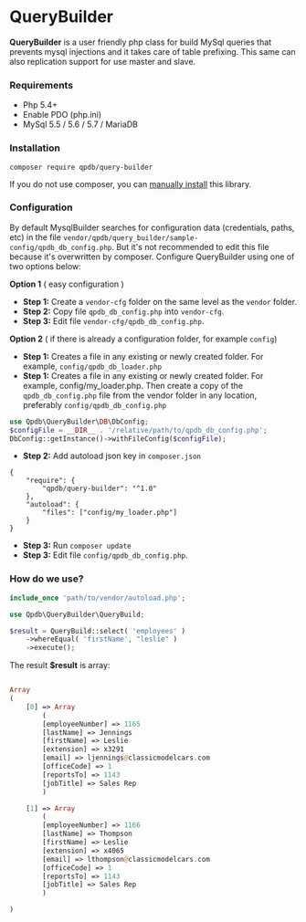 # QueryBuilder

**QueryBuilder** is a user friendly php class for build MySql queries that prevents mysql injections and it takes care of table prefixing. This same can also replication support for use master and slave.

### Requirements
* Php 5.4+
* Enable PDO (php.ini)
* MySql 5.5 / 5.6 / 5.7 / MariaDB

### Installation

```
composer require qpdb/query-builder
```
If you do not use composer, you can [manually install](docs/installation/manual.md) this library.

### Configuration

By default MysqlBuilder searches for configuration data (credentials, paths, etc) in the file ```vendor/qpdb/query_builder/sample-config/qpdb_db_config.php```. But it's not recommended to edit this file because it's overwritten by composer.
Configure QueryBuilder using one of two options below:

**Option 1** ( easy configuration )

- **Step 1:** Create a ```vendor-cfg``` folder on the same level as the ```vendor``` folder.
- **Step 2:** Copy file ```qpdb_db_config.php``` into ```vendor-cfg```.
- **Step 3:** Edit file ```vendor-cfg/qpdb_db_config.php```.

**Option 2** ( if there is already a configuration folder, for example ```config```)

- **Step 1:** Creates a file in any existing or newly created folder. For example, ```config/qpdb_db_loader.php```
- **Step 1:** Creates a file in any existing or newly created folder. For example, config/my_loader.php. 
Then create a copy of the ```qpdb_db_config.php``` file from the vendor folder in any location, preferably ```config/qpdb_db_config.php```
```php
use Qpdb\QueryBuilder\DB\DbConfig;
$configFile = __DIR__ . '/relative/path/to/qpdb_db_config.php';
DbConfig::getInstance()->withFileConfig($configFile);
```
- **Step 2:** Add autoload json key in ```composer.json```
```
{
    "require": {
        "qpdb/query-builder": "^1.0"
    },
    "autoload": {
        "files": ["config/my_loader.php"]
    }
}
```
- **Step 3:** Run ```composer update```
- **Step 3:** Edit file ```config/qpdb_db_config.php```.

### How do we use?
```php
include_once 'path/to/vendor/autoload.php';

use Qpdb\QueryBuilder\QueryBuild;

$result = QueryBuild::select( 'employees' )
	->whereEqual( 'firstName', "leslie" )
	->execute();
```
The result **$result** is array:
```php

Array
(
	[0] => Array
	    (
		[employeeNumber] => 1165
		[lastName] => Jennings
		[firstName] => Leslie
		[extension] => x3291
		[email] => ljennings@classicmodelcars.com
		[officeCode] => 1
		[reportsTo] => 1143
		[jobTitle] => Sales Rep
	    )

	[1] => Array
	    (
		[employeeNumber] => 1166
		[lastName] => Thompson
		[firstName] => Leslie
		[extension] => x4065
		[email] => lthompson@classicmodelcars.com
		[officeCode] => 1
		[reportsTo] => 1143
		[jobTitle] => Sales Rep
	    )

)

```
